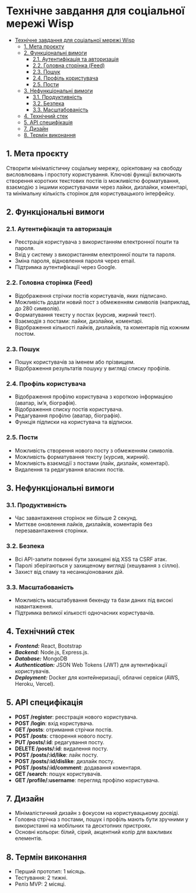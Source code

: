 # Технічне завдання для соціальної мережі Wisp

- [Технічне завдання для соціальної мережі Wisp](#технічне-завдання-для-соціальної-мережі-wisp)
  - [1. Мета проєкту](#1-мета-проєкту)
  - [2. Функціональні вимоги](#2-функціональні-вимоги)
    - [2.1. Аутентифікація та авторизація](#21-аутентифікація-та-авторизація)
    - [2.2. Головна сторінка (Feed)](#22-головна-сторінка-feed)
    - [2.3. Пошук](#23-пошук)
    - [2.4. Профіль користувача](#24-профіль-користувача)
    - [2.5. Пости](#25-пости)
  - [3. Нефункціональні вимоги](#3-нефункціональні-вимоги)
    - [3.1. Продуктивність](#31-продуктивність)
    - [3.2. Безпека](#32-безпека)
    - [3.3. Масштабованість](#33-масштабованість)
  - [4. Технічний стек](#4-технічний-стек)
  - [5. API специфікація](#5-api-специфікація)
  - [7. Дизайн](#7-дизайн)
  - [8. Термін виконання](#8-термін-виконання)

## 1. Мета проєкту

Створити мінімалістичну соціальну мережу, орієнтовану на свободу висловлювань і простоту користування. Ключові функції включають створення коротких текстових постів із можливістю форматування, взаємодію з іншими користувачами через лайки, дизлайки, коментарі, та мінімальну кількість сторінок для користувацького інтерфейсу.

## 2. Функціональні вимоги

### 2.1. Аутентифікація та авторизація

- Реєстрація користувача з використанням електронної пошти та пароля.
- Вхід у систему з використанням електронної пошти та пароля.
- Зміна пароля, відновлення пароля через email.
- Підтримка аутентифікації через Google.

### 2.2. Головна сторінка (Feed)

- Відображення стрічки постів користувачів, яких підписано.
- Можливість додати новий пост з обмеженням символів (наприклад, до 280 символів).
- Форматування тексту у постах (курсив, жирний текст).
- Взаємодія з постами: лайки, дизлайки, коментарі.
- Відображення кількості лайків, дизлайків, та коментарів під кожним постом.

### 2.3. Пошук

- Пошук користувачів за іменем або прізвищем.
- Відображення результатів пошуку у вигляді списку профілів.

### 2.4. Профіль користувача

- Відображення профілю користувача з короткою інформацією (аватар, ім’я, біографія).
- Відображення списку постів користувача.
- Редагування профілю (аватар, біографія).
- Функція підписки на користувача та відписки.

### 2.5. Пости

- Можливість створення нового посту з обмеженням символів.
- Можливість форматування тексту (курсив, жирний).
- Можливість взаємодії з постами (лайк, дизлайк, коментарі).
- Видалення та редагування власних постів.

## 3. Нефункціональні вимоги

### 3.1. Продуктивність

- Час завантаження сторінок не більше 2 секунд.
- Миттєве оновлення лайків, дизлайків, коментарів без перезавантаження сторінки.

### 3.2. Безпека

- Всі API-запити повинні бути захищені від XSS та CSRF атак.
- Паролі зберігаються у захищеному вигляді (хешування з сіллю).
- Захист від спаму та несанкціонованих дій.

### 3.3. Масштабованість

- Можливість масштабування бекенду та бази даних під високі навантаження.
- Підтримка великої кількості одночасних користувачів.

## 4. Технічний стек

- **_Frontend:_** React, Bootstrap
- **_Backend:_** Node.js, Express.js.
- **_Database:_** MongoDB
- **_Authentication:_** JSON Web Tokens (JWT) для аутентифікації користувачів.
- **_Deployment:_** Docker для контейнеризації, облачні сервіси (AWS, Heroku, Vercel).

## 5. API специфікація

- **POST /register**: реєстрація нового користувача.
- **POST /login**: вхід користувача.
- **GET /posts**: отримання стрічки постів.
- **POST /posts**: створення нового посту.
- **PUT /posts/:id**: редагування посту.
- **DELETE /posts/:id**: видалення посту.
- **POST /posts/:id/like**: лайк посту.
- **POST /posts/:id/dislike**: дизлайк посту.
- **POST /posts/:id/comment**: додавання коментаря.
- **GET /search**: пошук користувачів.
- **GET /profile/:username**: перегляд профілю користувача.

## 7. Дизайн

- Мінімалістичний дизайн з фокусом на користувацькому досвіді.
- Головна стрічка з постами, пошук і профіль мають бути зручними у використанні на мобільних та десктопних пристроях.
- Основні кольори: білий, сірий, акцентний колір для важливих елементів.

## 8. Термін виконання

- Перший прототип: 1 місяць.
- Тестування: 2 тижні.
- Реліз MVP: 2 місяці.
